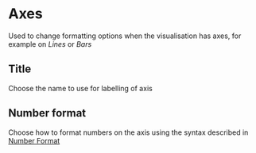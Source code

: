 # Axes

Used to change formatting options when the visualisation has axes, for example on *Lines* or *Bars* 

## Title

Choose the name to use for labelling of axis

## Number format

Choose how to format numbers on the axis using the syntax described in [Number Format](number-format.md)

